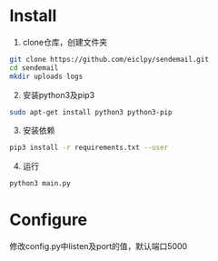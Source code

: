 # Install
1. clone仓库，创建文件夹
```bash
git clone https://github.com/eiclpy/sendemail.git
cd sendemail
mkdir uploads logs
```
2. 安装python3及pip3
```bash
sudo apt-get install python3 python3-pip
```
3. 安装依赖
```bash
pip3 install -r requirements.txt --user
```
4. 运行
```bash
python3 main.py
```
# Configure
修改config.py中listen及port的值，默认端口5000